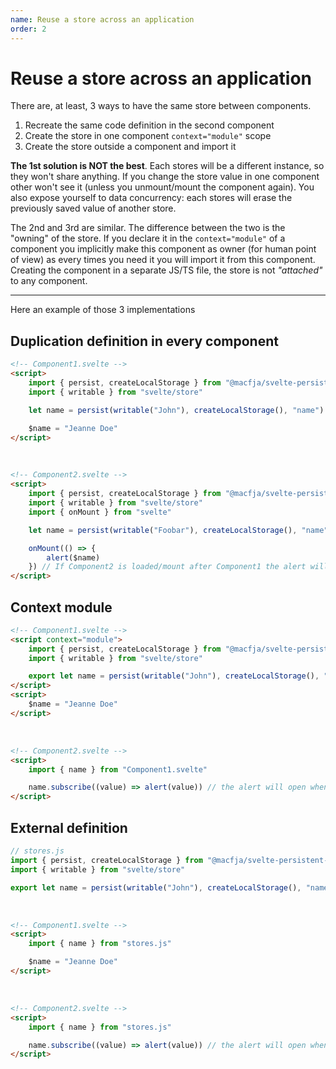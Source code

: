 ```yaml
---
name: Reuse a store across an application
order: 2
---
```


# Reuse a store across an application

There are, at least, 3 ways to have the same store between components.

1. Recreate the same code definition in the second component
2. Create the store in one component `context="module"` scope
3. Create the store outside a component and import it

**The 1st solution is NOT the best**. Each stores will be a different instance, so they won't share anything.
If you change the store value in one component other won't see it (unless you unmount/mount the component again).
You also expose yourself to data concurrency: each stores will erase the previously saved value of another store.

The 2nd and 3rd are similar. The difference between the two is the "owning" of the store.
If you declare it in the `context="module"` of a component you implicitly make this component as owner (for human point of view) as every times you need it you will import it from this component.
Creating the component in a separate JS/TS file, the store is not _"attached"_ to any component.

---

Here an example of those 3 implementations

## Duplication definition in every component

```html
<!-- Component1.svelte -->
<script>
    import { persist, createLocalStorage } from "@macfja/svelte-persistent-store"
    import { writable } from "svelte/store"

    let name = persist(writable("John"), createLocalStorage(), "name")

    $name = "Jeanne Doe"
</script>
```

&nbsp;

```html
<!-- Component2.svelte -->
<script>
    import { persist, createLocalStorage } from "@macfja/svelte-persistent-store"
    import { writable } from "svelte/store"
    import { onMount } from "svelte"

    let name = persist(writable("Foobar"), createLocalStorage(), "name")

    onMount(() => {
        alert($name)
    }) // If Component2 is loaded/mount after Component1 the alert will be "Jeanne Doe"
</script>
```

## Context module

```html
<!-- Component1.svelte -->
<script context="module">
    import { persist, createLocalStorage } from "@macfja/svelte-persistent-store"
    import { writable } from "svelte/store"

    export let name = persist(writable("John"), createLocalStorage(), "name")
</script>
<script>
    $name = "Jeanne Doe"
</script>
```

&nbsp;

```html
<!-- Component2.svelte -->
<script>
    import { name } from "Component1.svelte"

    name.subscribe((value) => alert(value)) // the alert will open when the store is change in any component
</script>
```

## External definition

```js
// stores.js
import { persist, createLocalStorage } from "@macfja/svelte-persistent-store"
import { writable } from "svelte/store"

export let name = persist(writable("John"), createLocalStorage(), "name")
```

&nbsp;

```html
<!-- Component1.svelte -->
<script>
    import { name } from "stores.js"

    $name = "Jeanne Doe"
</script>
```

&nbsp;

```html
<!-- Component2.svelte -->
<script>
    import { name } from "stores.js"

    name.subscribe((value) => alert(value)) // the alert will open when the store is change in any component
</script>
```
